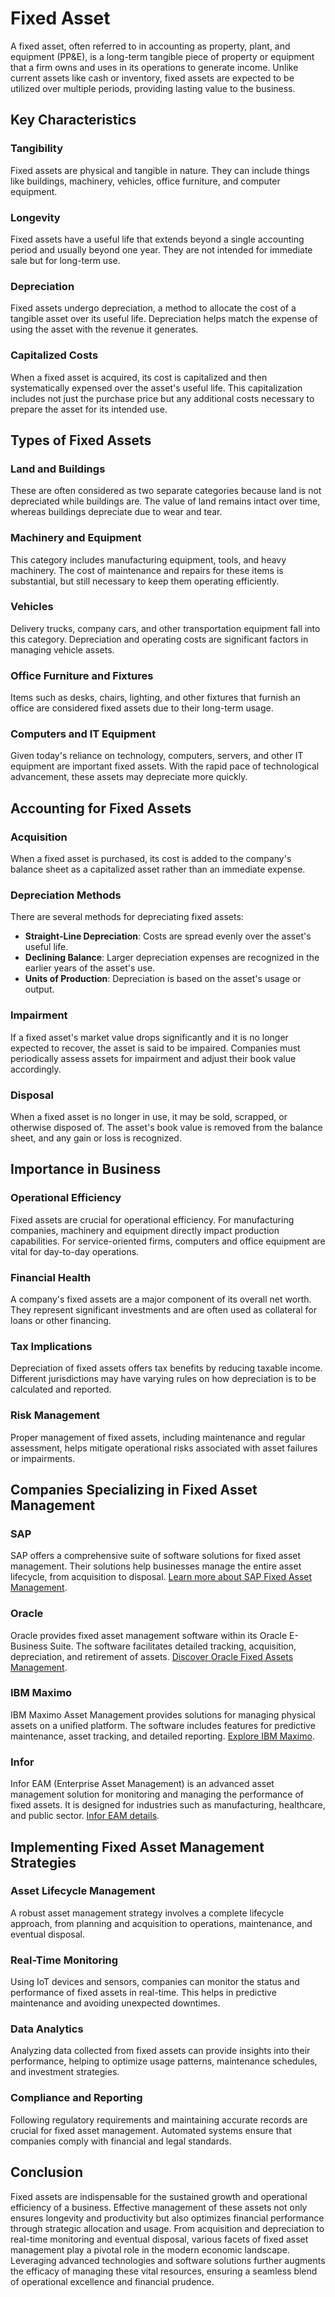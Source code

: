 # Fixed Asset

A fixed asset, often referred to in accounting as property, plant, and equipment (PP&E), is a long-term tangible piece of property or equipment that a firm owns and uses in its operations to generate income. Unlike current assets like cash or inventory, fixed assets are expected to be utilized over multiple periods, providing lasting value to the business. 

## Key Characteristics

### Tangibility
Fixed assets are physical and tangible in nature. They can include things like buildings, machinery, vehicles, office furniture, and computer equipment.

### Longevity
Fixed assets have a useful life that extends beyond a single accounting period and usually beyond one year. They are not intended for immediate sale but for long-term use. 

### Depreciation
Fixed assets undergo depreciation, a method to allocate the cost of a tangible asset over its useful life. Depreciation helps match the expense of using the asset with the revenue it generates.

### Capitalized Costs
When a fixed asset is acquired, its cost is capitalized and then systematically expensed over the asset's useful life. This capitalization includes not just the purchase price but any additional costs necessary to prepare the asset for its intended use.

## Types of Fixed Assets

### Land and Buildings
These are often considered as two separate categories because land is not depreciated while buildings are. The value of land remains intact over time, whereas buildings depreciate due to wear and tear.

### Machinery and Equipment
This category includes manufacturing equipment, tools, and heavy machinery. The cost of maintenance and repairs for these items is substantial, but still necessary to keep them operating efficiently.

### Vehicles
Delivery trucks, company cars, and other transportation equipment fall into this category. Depreciation and operating costs are significant factors in managing vehicle assets.

### Office Furniture and Fixtures
Items such as desks, chairs, lighting, and other fixtures that furnish an office are considered fixed assets due to their long-term usage.

### Computers and IT Equipment
Given today's reliance on technology, computers, servers, and other IT equipment are important fixed assets. With the rapid pace of technological advancement, these assets may depreciate more quickly.

## Accounting for Fixed Assets

### Acquisition
When a fixed asset is purchased, its cost is added to the company's balance sheet as a capitalized asset rather than an immediate expense.

### Depreciation Methods
There are several methods for depreciating fixed assets:

- **Straight-Line Depreciation**: Costs are spread evenly over the asset's useful life.
- **Declining Balance**: Larger depreciation expenses are recognized in the earlier years of the asset's use.
- **Units of Production**: Depreciation is based on the asset's usage or output.

### Impairment
If a fixed asset's market value drops significantly and it is no longer expected to recover, the asset is said to be impaired. Companies must periodically assess assets for impairment and adjust their book value accordingly.

### Disposal
When a fixed asset is no longer in use, it may be sold, scrapped, or otherwise disposed of. The asset's book value is removed from the balance sheet, and any gain or loss is recognized.

## Importance in Business

### Operational Efficiency
Fixed assets are crucial for operational efficiency. For manufacturing companies, machinery and equipment directly impact production capabilities. For service-oriented firms, computers and office equipment are vital for day-to-day operations.

### Financial Health
A company's fixed assets are a major component of its overall net worth. They represent significant investments and are often used as collateral for loans or other financing.

### Tax Implications
Depreciation of fixed assets offers tax benefits by reducing taxable income. Different jurisdictions may have varying rules on how depreciation is to be calculated and reported.

### Risk Management
Proper management of fixed assets, including maintenance and regular assessment, helps mitigate operational risks associated with asset failures or impairments.

## Companies Specializing in Fixed Asset Management

### SAP
SAP offers a comprehensive suite of software solutions for fixed asset management. Their solutions help businesses manage the entire asset lifecycle, from acquisition to disposal. [Learn more about SAP Fixed Asset Management](https://www.sap.com/products/fixed-asset-management.html).

### Oracle
Oracle provides fixed asset management software within its Oracle E-Business Suite. The software facilitates detailed tracking, acquisition, depreciation, and retirement of assets. [Discover Oracle Fixed Assets Management](https://www.oracle.com/applications/financials/fixed-assets-management.html).

### IBM Maximo
IBM Maximo Asset Management provides solutions for managing physical assets on a unified platform. The software includes features for predictive maintenance, asset tracking, and detailed reporting. [Explore IBM Maximo](https://www.ibm.com/products/maximo-asset-management).

### Infor
Infor EAM (Enterprise Asset Management) is an advanced asset management solution for monitoring and managing the performance of fixed assets. It is designed for industries such as manufacturing, healthcare, and public sector. [Infor EAM details](https://www.infor.com/solutions/eam/).

## Implementing Fixed Asset Management Strategies

### Asset Lifecycle Management
A robust asset management strategy involves a complete lifecycle approach, from planning and acquisition to operations, maintenance, and eventual disposal.

### Real-Time Monitoring
Using IoT devices and sensors, companies can monitor the status and performance of fixed assets in real-time. This helps in predictive maintenance and avoiding unexpected downtimes.

### Data Analytics
Analyzing data collected from fixed assets can provide insights into their performance, helping to optimize usage patterns, maintenance schedules, and investment strategies.

### Compliance and Reporting
Following regulatory requirements and maintaining accurate records are crucial for fixed asset management. Automated systems ensure that companies comply with financial and legal standards.

## Conclusion

Fixed assets are indispensable for the sustained growth and operational efficiency of a business. Effective management of these assets not only ensures longevity and productivity but also optimizes financial performance through strategic allocation and usage. From acquisition and depreciation to real-time monitoring and eventual disposal, various facets of fixed asset management play a pivotal role in the modern economic landscape. Leveraging advanced technologies and software solutions further augments the efficacy of managing these vital resources, ensuring a seamless blend of operational excellence and financial prudence.